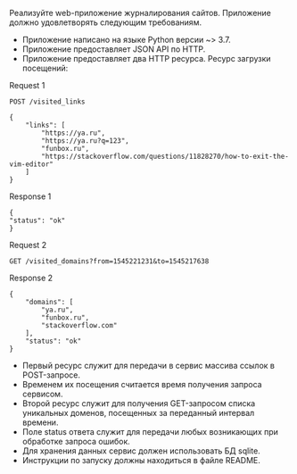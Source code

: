 Реализуйте web-приложение журналирования сайтов. Приложение должно удовлетворять следующим требованиям.
+ Приложение написано на языке Python версии ~> 3.7.
+ Приложение предоставляет JSON API по HTTP.
+ Приложение предоставляет два HTTP ресурса.
Ресурс загрузки посещений:
  
Request 1
```
POST /visited_links

{
    "links": [
        "https://ya.ru",
        "https://ya.ru?q=123",
        "funbox.ru",
        "https://stackoverflow.com/questions/11828270/how-to-exit-the-vim-editor"
    ]
}
```
Response 1
```
{
"status": "ok"
}
```

Request 2

```
GET /visited_domains?from=1545221231&to=1545217638
```

Response 2

```
{
    "domains": [
        "ya.ru",
        "funbox.ru",
        "stackoverflow.com"
    ],
    "status": "ok"
}
```


+ Первый ресурс служит для передачи в сервис массива ссылок в POST-запросе. 
+ Временем их посещения считается время получения запроса сервисом.
+ Второй ресурс служит для получения GET-запросом списка уникальных доменов, посещенных за переданный интервал времени.
+ Поле status ответа служит для передачи любых возникающих при обработке запроса ошибок.
+ Для хранения данных сервис должен использовать БД sqlite.
+ Инструкции по запуску должны находиться в файле README.